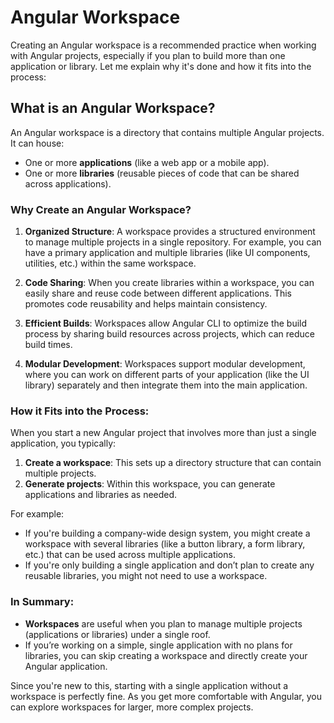 # Angular Workspace

Creating an Angular workspace is a recommended practice when working with Angular projects, especially if you plan to build more than one application or library. Let me explain why it's done and how it fits into the process:

## **What is an Angular Workspace?**

An Angular workspace is a directory that contains multiple Angular projects. It can house:

- One or more **applications** (like a web app or a mobile app).
- One or more **libraries** (reusable pieces of code that can be shared across applications).

### **Why Create an Angular Workspace?**

1. **Organized Structure**: A workspace provides a structured environment to manage multiple projects in a single repository. For example, you can have a primary application and multiple libraries (like UI components, utilities, etc.) within the same workspace.

2. **Code Sharing**: When you create libraries within a workspace, you can easily share and reuse code between different applications. This promotes code reusability and helps maintain consistency.

3. **Efficient Builds**: Workspaces allow Angular CLI to optimize the build process by sharing build resources across projects, which can reduce build times.

4. **Modular Development**: Workspaces support modular development, where you can work on different parts of your application (like the UI library) separately and then integrate them into the main application.

### **How it Fits into the Process:**

When you start a new Angular project that involves more than just a single application, you typically:

1. **Create a workspace**: This sets up a directory structure that can contain multiple projects.
2. **Generate projects**: Within this workspace, you can generate applications and libraries as needed.

For example:

- If you're building a company-wide design system, you might create a workspace with several libraries (like a button library, a form library, etc.) that can be used across multiple applications.
- If you're only building a single application and don’t plan to create any reusable libraries, you might not need to use a workspace.

### **In Summary:**

- **Workspaces** are useful when you plan to manage multiple projects (applications or libraries) under a single roof.
- If you’re working on a simple, single application with no plans for libraries, you can skip creating a workspace and directly create your Angular application.

Since you're new to this, starting with a single application without a workspace is perfectly fine. As you get more comfortable with Angular, you can explore workspaces for larger, more complex projects.
